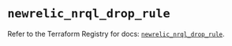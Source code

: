 # `newrelic_nrql_drop_rule`

Refer to the Terraform Registry for docs: [`newrelic_nrql_drop_rule`](https://registry.terraform.io/providers/newrelic/newrelic/3.66.0/docs/resources/nrql_drop_rule).
